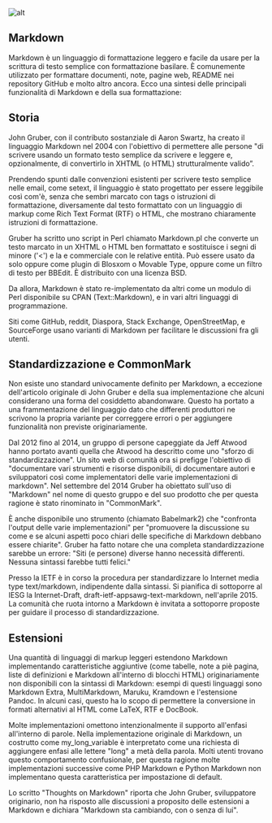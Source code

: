 <!-- @format -->

![alt](https://i.ibb.co/7kxDZYF/markdown.png)

## Markdown

Markdown è un linguaggio di formattazione leggero e facile da usare per la scrittura di testo semplice con formattazione basilare. È comunemente utilizzato per formattare documenti, note, pagine web, README nei repository GitHub e molto altro ancora. Ecco una sintesi delle principali funzionalità di Markdown e della sua formattazione:

## Storia

John Gruber, con il contributo sostanziale di Aaron Swartz, ha creato il linguaggio Markdown nel 2004 con l'obiettivo di permettere alle persone "di scrivere usando un formato testo semplice da scrivere e leggere e, opzionalmente, di convertirlo in XHTML (o HTML) strutturalmente valido”.

Prendendo spunti dalle convenzioni esistenti per scrivere testo semplice nelle email, come setext, il linguaggio è stato progettato per essere leggibile così com'è, senza che sembri marcato con tags o istruzioni di formattazione, diversamente dal testo formattato con un linguaggio di markup come Rich Text Format (RTF) o HTML, che mostrano chiaramente istruzioni di formattazione.

Gruber ha scritto uno script in Perl chiamato Markdown.pl che converte un testo marcato in un XHTML o HTML ben formattato e sostituisce i segni di minore ('<') e la e commerciale con le relative entità. Può essere usato da solo oppure come plugin di Blosxom o Movable Type, oppure come un filtro di testo per BBEdit. È distribuito con una licenza BSD.

Da allora, Markdown è stato re-implementato da altri come un modulo di Perl disponibile su CPAN (Text::Markdown), e in vari altri linguaggi di programmazione.

Siti come GitHub, reddit, Diaspora, Stack Exchange, OpenStreetMap, e SourceForge usano varianti di Markdown per facilitare le discussioni fra gli utenti.

## Standardizzazione e CommonMark

Non esiste uno standard univocamente definito per Markdown, a eccezione dell'articolo originale di John Gruber e della sua implementazione che alcuni considerano una forma del cosiddetto abandonware. Questo ha portato a una frammentazione del linguaggio dato che differenti produttori ne scrivono la propria variante per correggere errori o per aggiungere funzionalità non previste originariamente.

Dal 2012 fino al 2014, un gruppo di persone capeggiate da Jeff Atwood hanno portato avanti quella che Atwood ha descritto come uno "sforzo di standardizzazione". Un sito web di comunità ora si prefigge l'obiettivo di "documentare vari strumenti e risorse disponibili, di documentare autori e sviluppatori così come implementatori delle varie implementazioni di markdown". Nel settembre del 2014 Gruber ha obiettato sull'uso di "Markdown" nel nome di questo gruppo e del suo prodotto che per questa ragione è stato rinominato in "CommonMark".

È anche disponibile uno strumento (chiamato Babelmark2) che "confronta l'output delle varie implementazioni" per "promuovere la discussione su come e se alcuni aspetti poco chiari delle specifiche di Markdown debbano essere chiarite". Gruber ha fatto notare che una completa standardizzazione sarebbe un errore: "Siti (e persone) diverse hanno necessità differenti. Nessuna sintassi farebbe tutti felici."

Presso la IETF è in corso la procedura per standardizzare lo Internet media type text/markdown, indipendente dalla sintassi. Si pianifica di sottoporre al IESG la Internet-Draft, draft-ietf-appsawg-text-markdown, nell'aprile 2015. La comunità che ruota intorno a Markdown è invitata a sottoporre proposte per guidare il processo di standardizzazione.

## Estensioni

Una quantità di linguaggi di markup leggeri estendono Markdown implementando caratteristiche aggiuntive (come tabelle, note a piè pagina, liste di definizioni e Markdown all'interno di blocchi HTML) originariamente non disponibili con la sintassi di Markdown: esempi di questi linguaggi sono Markdown Extra, MultiMarkdown, Maruku, Kramdown e l'estensione Pandoc. In alcuni casi, questo ha lo scopo di permettere la conversione in formati alternativi al HTML come LaTeX, RTF e DocBook.

Molte implementazioni omettono intenzionalmente il supporto all'enfasi all'interno di parole. Nella implementazione originale di Markdown, un costrutto come my_long_variable è interpretato come una richiesta di aggiungere enfasi alle lettere "long" a metà della parola. Molti utenti trovano questo comportamento confusionale, per questa ragione molte implementazioni successive come PHP Markdown e Python Markdown non implementano questa caratteristica per impostazione di default.

Lo scritto "Thoughts on Markdown" riporta che John Gruber, sviluppatore originario, non ha risposto alle discussioni a proposito delle estensioni a Markdown e dichiara "Markdown sta cambiando, con o senza di lui".
